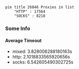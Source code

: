 
```mermaid
pie title 26846 Proxies in list
    "HTTP" : 17564
    "SOCKS" : 8218
```

### Some Info
#### Average Timeout

- mixed: 3.828006288180163s
- http: 2.1018833565920656s
- socks: 6.542605490302725s